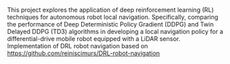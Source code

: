 This project explores the application of deep reinforcement learning (RL) techniques for autonomous robot local navigation. Specifically, comparing the performance of Deep
Deterministic Policy Gradient (DDPG) and Twin Delayed DDPG (TD3) algorithms in developing a local navigation policy for a differential-drive mobile robot 
equipped with a LiDAR sensor. Implementation of DRL robot navigation based on https://github.com/reiniscimurs/DRL-robot-navigation
